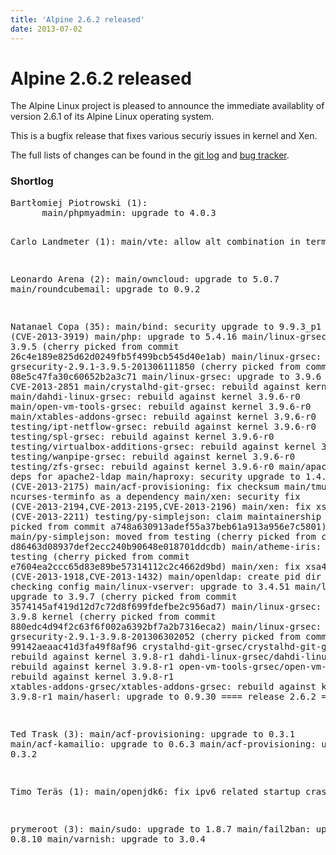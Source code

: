 ```yaml
---
title: 'Alpine 2.6.2 released'
date: 2013-07-02
---
```


# Alpine 2.6.2 released
The Alpine Linux project is pleased to announce the immediate availablity of version 2.6.1 of its Alpine Linux operating system.

This is a bugfix release that fixes various securiy issues in kernel and Xen.

The full lists of changes can be found in the <a href="http://git.alpinelinux.org/cgit/aports/log/?h=v2.6.2">git log</a> and <a href="http://bugs.alpinelinux.org/versions/66">bug tracker</a>.

<h3>Shortlog</h3>
<pre>
Bartłomiej Piotrowski (1):
      main/phpmyadmin: upgrade to 4.0.3

Carlo Landmeter (1):
      main/vte: allow alt combination in termimal

Leonardo Arena (2):
      main/owncloud: upgrade to 5.0.7
      main/roundcubemail: upgrade to 0.9.2

Natanael Copa (35):
      main/bind: security upgrade to 9.9.3_p1 (CVE-2013-3919)
      main/php: upgrade to 5.4.16
      main/linux-grsec: upgrade to 3.9.5     (cherry picked from commit 26c4e189e825d62d0249fb5f499bcb545d40e1ab)
      main/linux-grsec: upgrade to grsecurity-2.9.1-3.9.5-201306111850     (cherry picked from commit 08e5c47fa30c60652b2a3c71
      main/linux-grsec: upgrade to 3.9.6 and fix CVE-2013-2851
      main/crystalhd-git-grsec: rebuild against kernel 3.9.6-r0
      main/dahdi-linux-grsec: rebuild against kernel 3.9.6-r0
      main/open-vm-tools-grsec: rebuild against kernel 3.9.6-r0
      main/xtables-addons-grsec: rebuild against kernel 3.9.6-r0
      testing/ipt-netflow-grsec: rebuild against kernel 3.9.6-r0
      testing/spl-grsec: rebuild against kernel 3.9.6-r0
      testing/virtualbox-additions-grsec: rebuild against kernel 3.9.6-r0
      testing/wanpipe-grsec: rebuild against kernel 3.9.6-r0
      testing/zfs-grsec: rebuild against kernel 3.9.6-r0
      main/apache2: fix deps for apache2-ldap
      main/haproxy: security upgrade to 1.4.24 (CVE-2013-2175)
      main/acf-provisioning: fix checksum
      main/tmux: add ncurses-terminfo as a dependency
      main/xen: security fix (CVE-2013-2194,CVE-2013-2195,CVE-2013-2196)
      main/xen: fix xsa57 (CVE-2013-2211)
      testing/py-simplejson: claim maintainership     (cherry picked from commit a748a630913adef55a37beb61a913a956e7c5801)
      main/py-simplejson: moved from testing     (cherry picked from commit d86463d08937def2ecc240b90648e018701ddcdb)
      main/atheme-iris: moved from testing     (cherry picked from commit e7604ea2ccc65d83e89be57314112c2c4662d9bd)
      main/xen: fix xsa45 and xsa58 (CVE-2013-1918,CVE-2013-1432)
      main/openldap: create pid dir before checking config
      main/linux-vserver: upgrade to 3.4.51
      main/linux-grsec: upgrade to 3.9.7     (cherry picked from commit 3574145af419d12d7c72d8f699fdefbe2c956ad7)
      main/linux-grsec: upgrade to 3.9.8 kernel     (cherry picked from commit 880edc4d94f2c63f6f002a6392bf7a2b7316eca2)
      main/linux-grsec: upgrade to grsecurity-2.9.1-3.9.8-201306302052     (cherry picked from commit 99142aeaac41d3fa49f8af96
      crystalhd-git-grsec/crystalhd-git-grsec: rebuild against kernel 3.9.8-r1
      dahdi-linux-grsec/dahdi-linux-grsec: rebuild against kernel 3.9.8-r1
      open-vm-tools-grsec/open-vm-tools-grsec: rebuild against kernel 3.9.8-r1
      xtables-addons-grsec/xtables-addons-grsec: rebuild against kernel 3.9.8-r1
      main/haserl: upgrade to 0.9.30
      ==== release 2.6.2 ====

Ted Trask (3):
      main/acf-provisioning: upgrade to 0.3.1
      main/acf-kamailio: upgrade to 0.6.3
      main/acf-provisioning: upgrade to 0.3.2

Timo Teräs (1):
      main/openjdk6: fix ipv6 related startup crash

prymeroot (3):
      main/sudo: upgrade to 1.8.7
      main/fail2ban: upgrade to 0.8.10
      main/varnish: upgrade to 3.0.4
</pre>